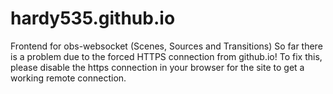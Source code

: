 # hardy535.github.io
Frontend for obs-websocket (Scenes, Sources and Transitions)
So far there is a problem due to the forced HTTPS connection from github.io!
To fix this, please disable the https connection in your browser for the site to get a working remote connection.
